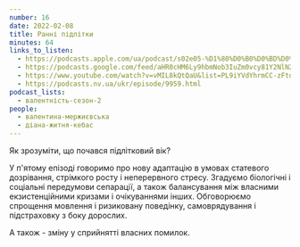 ```yaml
---
number: 16
date: 2022-02-08
title: Ранні підлітки
minutes: 64
links_to_listen:
  - https://podcasts.apple.com/ua/podcast/s02e05-%D1%80%D0%B0%D0%BD%D0%BD%D1%96-%D0%BF%D1%96%D0%B4%D0%BB%D1%96%D1%82%D0%BA%D0%B8/id1581632743?i=1000550407445
  - https://podcasts.google.com/feed/aHR0cHM6Ly9hbmNob3IuZm0vcy81Y2NlN2UzOC9wb2RjYXN0L3Jzcw/episode/YWNlMjNhN2EtNmQ5OC00MGQxLTkzZmUtYjBkNDFhNjhmYTA4?sa=X&ved=0CA0QkfYCahcKEwjIs-ejsOD6AhUAAAAAHQAAAAAQAQ
  - https://www.youtube.com/watch?v=vMIL8kQtQaU&list=PL9iYVdYhrmCC-zFtq60fYg70jZlh3HtPT&index=5
  - https://podcasts.nv.ua/ukr/episode/9959.html
podcast_lists:
  - валентність-сезон-2
people:
  - валентина-мержиєвська
  - діана-житня-кебас
---
```


Як зрозуміти, що почався підлітковий вік?

У п'ятому епізоді говоримо про нову адаптацію в умовах статевого дозрівання,
стрімкого росту і неперервного стресу. Згадуємо біологічні і соціальні
передумови сепарації, а також балансування між власними екзистенційними кризами
і очікуваннями інших. Обговорюємо спрощення мовлення і ризиковану поведінку,
самоврядування і підстраховку з боку дорослих.

А також - зміну у сприйнятті власних помилок.
